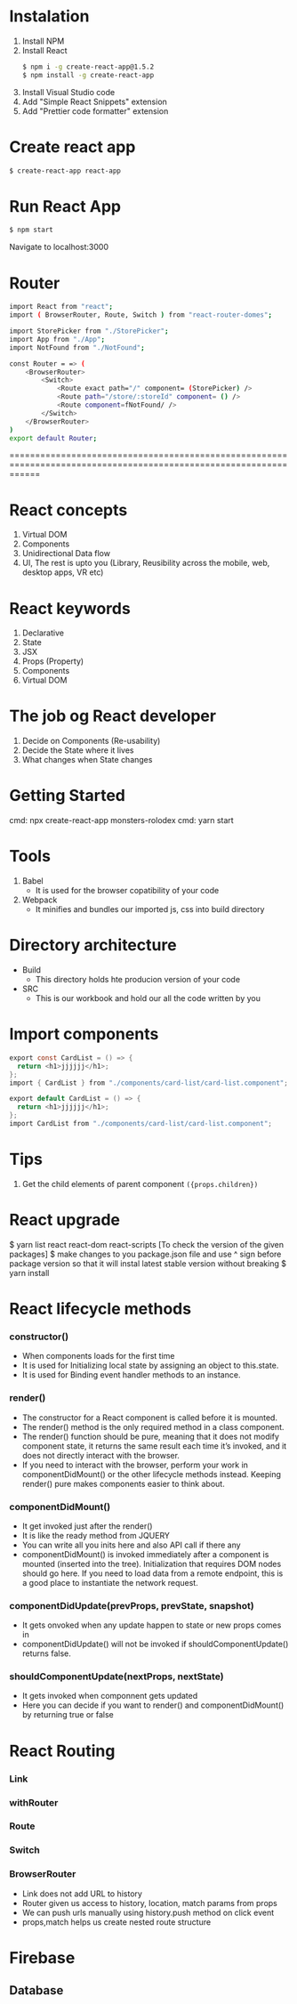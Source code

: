 # Instalation

1. Install NPM
2. Install React
   ```sh
   $ npm i -g create-react-app@1.5.2
   $ npm install -g create-react-app
   ```
3. Install Visual Studio code
4. Add "Simple React Snippets" extension
5. Add "Prettier code formatter" extension

# Create react app

```sh
$ create-react-app react-app
```

# Run React App

```sh
$ npm start
```

Navigate to localhost:3000

# Router
```sh
import React from "react"; 
import ( BrowserRouter, Route, Switch ) from "react-router-domes"; 

import StorePicker from "./StorePicker";
import App from "./App";
import NotFound from "./NotFound"; 

const Router = => (
    <BrowserRouter> 
        <Switch>
            <Route exact path="/" component= (StorePicker) />
            <Route path="/store/:storeId" component= () />
            <Route component=fNotFound/ />
        </Switch>
    </BrowserRouter> 
)
export default Router;
```

==================================================================================================================
# React concepts
1.  Virtual DOM
2.  Components
3.  Unidirectional Data flow
4.  UI, The rest is upto you (Library, Reusibility across the mobile, web, desktop apps, VR etc)

# React keywords
1.  Declarative
2.  State
3.  JSX
4.  Props (Property)
5.  Components
6.  Virtual DOM

# The job og React developer
1.  Decide on Components (Re-usability)
2.  Decide the State where it lives
3.  What changes when State changes

# Getting Started
cmd: npx create-react-app monsters-rolodex
cmd: yarn start

# Tools
1.  Babel
    -   It is used for the browser copatibility of your code
2.  Webpack
    -   It minifies and bundles our imported js, css into build directory

# Directory architecture
-   Build
    -   This directory holds hte producion version of your code
-   SRC
    -   This is our workbook and hold our all the code written by you

# Import components
```h
export const CardList = () => {
  return <h1>jjjjjj</h1>;
};
import { CardList } from "./components/card-list/card-list.component";
```
```h
export default CardList = () => {
  return <h1>jjjjjj</h1>;
};
import CardList from "./components/card-list/card-list.component";
```

# Tips
1.  Get the child elements of parent component `({props.children})`

# React upgrade
$ yarn list react react-dom react-scripts [To check the version of the given packages]
$ make changes to you package.json file and use ^ sign before package version so that it will instal latest stable version without breaking
$ yarn install

# React lifecycle methods

### constructor()
-   When components loads for the first time
-   It is used for Initializing local state by assigning an object to this.state.
-   It is used for Binding event handler methods to an instance.

### render()
-   The constructor for a React component is called before it is mounted.
-   The render() method is the only required method in a class component.
-   The render() function should be pure, meaning that it does not modify component state, it returns the same result each time it’s invoked, and it does not directly interact with the browser.
-   If you need to interact with the browser, perform your work in componentDidMount() or the other lifecycle methods instead. Keeping render() pure makes components easier to think about.

### componentDidMount()
-   It get invoked just after the render()
-   It is like the ready method from JQUERY
-   You can write all you inits here and also API call if there any
-   componentDidMount() is invoked immediately after a component is mounted (inserted into the tree). Initialization that requires DOM nodes should go here. If you need to load data from a remote endpoint, this is a good place to instantiate the network request.

### componentDidUpdate(prevProps, prevState, snapshot)
-   It gets onvoked when any update happen to state or new props comes in
-   componentDidUpdate() will not be invoked if shouldComponentUpdate() returns false.

### shouldComponentUpdate(nextProps, nextState)
-   It gets invoked when componnent gets updated
-   Here you can decide if you want to render() and componentDidMount() by returning true or false

# React Routing
<!-- https://reacttraining.com/react-router/web/guides/quick-start -->
### Link
### withRouter
### Route
### Switch
### BrowserRouter
-   Link does not add URL to history
-   Router given us access to history, location, match params from props
-   We can push urls manually using history.push method on click event
-   props,match helps us create nested route structure


# Firebase
## Database 